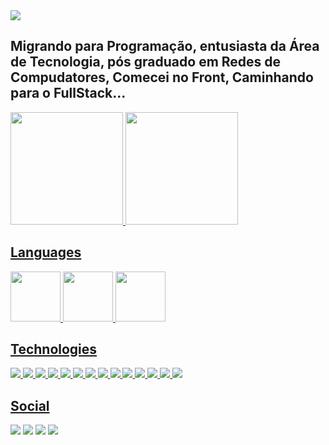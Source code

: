<img src="https://present.readthedocs.io/en/latest/_images/welcome-to-coding.gif">

## Migrando para Programação, entusiasta da Área de Tecnologia, pós graduado em Redes de Compudatores, Comecei no Front, Caminhando para o FullStack...

 <div>
  <a href="https://github.com/thalisson-sousa">
  <img height="180em" src="https://github-readme-stats.vercel.app/api?username=thalisson-sousa&show_icons=true&theme=tokyonight&include_all_commits=true&count_private=true"/>
  <img height="180em" src="https://github-readme-stats.vercel.app/api/top-langs/?username=thalisson-sousa&layout=donut&langs_count=7&theme=tokyonight"/>
</div>

  <div>
    <h2>Languages</h2> 
    <img height="80em" src="https://www.freepnglogos.com/uploads/javascript-png/javascript-logo-transparent-logo-javascript-images-3.png"/>
    <img height="80em" src="https://w7.pngwing.com/pngs/915/519/png-transparent-typescript-hd-logo-thumbnail.png"/>
    <img height="80em" src="https://static.vecteezy.com/system/resources/previews/019/899/953/non_2x/java-free-download-free-png.png"/>
  </div>
  
  ##
  <div>
   <h2>Technologies</h2>
   
   ![](https://img.shields.io/badge/‎-Linux-E95420?logo=linux&logoColor=white&style=plastic)
   ![](https://img.shields.io/badge/‎-JavaScript-F7DF1E?logo=javascript&logoColor=yellow&style=plastic)
   ![](https://img.shields.io/badge/‎-TypeScript-1572B6?logo=typescript&logoColor=blue&style=plastic)
   ![](https://img.shields.io/badge/‎-Java-E95420?logo=java&logoColor=orange&style=plastic)
   ![](https://img.shields.io/badge/‎-SpringBoot-339933?logo=SpringBoot&logoColor=green&style=plastic)
   ![](https://img.shields.io/badge/‎-HTML-CC342D?logo=html5&logoColor=orange&style=plastic)
   ![](https://img.shields.io/badge/‎-CSS-1572B6?logo=css3&logoColor=blue&style=plastic)
   ![](https://img.shields.io/badge/‎-Bootstrap-8313f5?logo=Bootstrap&logoColor=white&style=plastic)
   ![](https://img.shields.io/badge/‎-NodeJS-339933?logo=Node.js&logoColor=green&style=plastic)
   ![](https://img.shields.io/badge/‎-React-1572B6?logo=React&logoColor=blue&style=plastic)
   ![](https://img.shields.io/badge/‎-ReactNative-1572B6?logo=React&logoColor=blue&style=plastic)
   ![](https://img.shields.io/badge/‎-Git-F05032?logo=git&logoColor=orange&style=plastic)
   ![](https://img.shields.io/badge/‎-GitHub-181717?logo=github&logoColor=white&style=plastic)
   ![](https://img.shields.io/badge/‎-VS%20Code-007ACC?logo=visual-studio-code&logoColor=blue&style=plastic)
  </div>

  ##
 
<div> 
 <h2>Social</h2>
  <a href="https://www.instagram.com/thalisson_sousa_/" target="_blank"><img src="https://img.shields.io/badge/-Instagram-%23E4405F?style=for-the-badge&logo=instagram&logoColor=white" target="_blank"></a>
    <a href="https://https://t.me/Thalisson_sousa" target="_blank"><img src="https://img.shields.io/badge/Telegram-2CA5E0?style=for-the-badge&logo=telegram&logoColor=white" target="_blank"></a>
 <a href="https://discord.com/channels/@Thalisson#8029" target="_blank"><img src="https://img.shields.io/badge/Discord-7289DA?style=for-the-badge&logo=discord&logoColor=white" target="_blank"></a> 
  <a href="https://www.linkedin.com/in/thalisson-sousa-8398b0152/" target="_blank"><img src="https://img.shields.io/badge/-LinkedIn-%230077B5?style=for-the-badge&logo=linkedin&logoColor=white" target="_blank"></a> 
 
</div>
